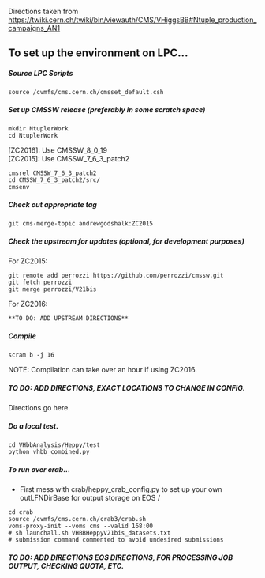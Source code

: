 Directions taken from https://twiki.cern.ch/twiki/bin/viewauth/CMS/VHiggsBB#Ntuple_production_campaigns_AN1

## To set up the environment on LPC... 

##### Source LPC Scripts
```
source /cvmfs/cms.cern.ch/cmsset_default.csh
```

##### Set up CMSSW release (preferably in some scratch space)
```
mkdir NtuplerWork
cd NtuplerWork
```
[ZC2016]: Use CMSSW_8_0_19 \
[ZC2015]: Use CMSSW_7_6_3_patch2
```
cmsrel CMSSW_7_6_3_patch2
cd CMSSW_7_6_3_patch2/src/
cmsenv
```

##### Check out appropriate tag
```
git cms-merge-topic andrewgodshalk:ZC2015
```

##### Check the upstream for updates (optional, for development purposes)
For ZC2015:
```
git remote add perrozzi https://github.com/perrozzi/cmssw.git
git fetch perrozzi
git merge perrozzi/V21bis
```

For ZC2016:
```
**TO DO: ADD UPSTREAM DIRECTIONS**
```

##### Compile
```
scram b -j 16
```
NOTE: Compilation can take over an hour if using ZC2016.

##### TO DO: ADD DIRECTIONS, EXACT LOCATIONS TO CHANGE IN CONFIG.
Directions go here.

##### Do a local test.
```
cd VHbbAnalysis/Heppy/test
python vhbb_combined.py
```

##### To run over crab...
- First mess with crab/heppy_crab_config.py to set up your own outLFNDirBase for output storage on EOS /
```
cd crab
source /cvmfs/cms.cern.ch/crab3/crab.sh
voms-proxy-init --voms cms --valid 168:00
# sh launchall.sh VHBBHeppyV21bis_datasets.txt
# submission command commented to avoid undesired submissions
```

##### TO DO: ADD DIRECTIONS EOS DIRECTIONS, FOR PROCESSING JOB OUTPUT, CHECKING QUOTA, ETC.



